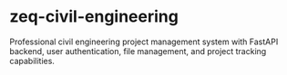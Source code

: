 # zeq-civil-engineering
Professional civil engineering project management system with FastAPI backend, user authentication, file management, and project tracking capabilities.
